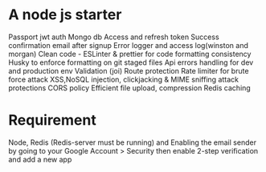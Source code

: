# A node js starter

Passport jwt auth
Mongo db
Access and refresh token
Success confirmation email after signup
Error logger and access log(winston and morgan)
Clean code - ESLinter & prettier for code formatting consistency
Husky to enforce formatting on git staged files 
Api errors handling for dev and production env
Validation (joi)
Route protection
Rate limiter for brute force attack
XSS,NoSQL injection, clickjacking & MIME sniffing attack protections
CORS policy
Efficient file upload, compression
Redis caching

# Requirement

Node,
Redis (Redis-server must be running) and 
Enabling the email sender by going to your Google Account > Security then enable 2-step verification and add a new app
